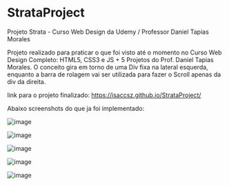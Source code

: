 # StrataProject
Projeto Strata - Curso Web Design da Udemy / Professor Daniel Tapias Morales

Projeto realizado para praticar o que foi visto até o momento no Curso Web Design Completo: HTML5, CSS3 e JS + 5 Projetos do Prof. Daniel Tapias Morales.
O conceito gira em torno de uma Div fixa na lateral esquerda, enquanto a barra de rolagem vai ser utilizada para fazer o Scroll apenas da div da direita.

link para o projeto finalizado: https://isaccsz.github.io/StrataProject/

Abaixo screenshots do que ja foi implementado:

![image](https://user-images.githubusercontent.com/107009198/187009190-ef11ec1a-73a5-4677-90a6-6e9ad5a55290.png)

![image](https://user-images.githubusercontent.com/107009198/187009197-869d6ac3-ddb9-4bd9-8b90-2b7d6405c3ba.png)

![image](https://user-images.githubusercontent.com/107009198/187009211-09dea65e-f9cf-4ef7-ad8e-41a527a3824e.png)

![image](https://user-images.githubusercontent.com/107009198/187009222-8aa61002-5976-41fb-9891-0b3faf25593b.png)

![image](https://user-images.githubusercontent.com/107009198/187009230-984d3fa5-c460-4ecf-a1f5-5f2429a9682d.png)

